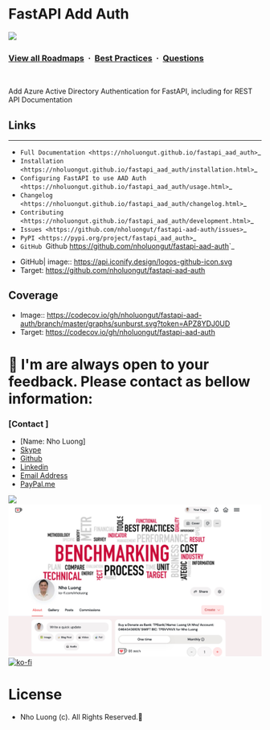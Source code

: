 # FastAPI Add Auth

![](https://i.imgur.com/waxVImv.png)
### [View all Roadmaps](https://github.com/nholuongut/all-roadmaps) &nbsp;&middot;&nbsp; [Best Practices](https://github.com/nholuongut/all-roadmaps/blob/main/public/best-practices/) &nbsp;&middot;&nbsp; [Questions](https://www.linkedin.com/in/nholuong/)
<br/>

Add Azure Active Directory Authentication for FastAPI, including for REST API Documentation

## Links
--------

* `Full Documentation <https://nholuongut.github.io/fastapi_aad_auth>`_
* `Installation <https://nholuongut.github.io/fastapi_aad_auth/installation.html>`_
* `Configuring FastAPI to use AAD Auth <https://nholuongut.github.io/fastapi_aad_auth/usage.html>`_
* `Changelog <https://nholuongut.github.io/fastapi_aad_auth/changelog.html>`_
* `Contributing <https://nholuongut.github.io/fastapi_aad_auth/development.html>`_
* `Issues <https://github.com/nholuongut/fastapi-aad-auth/issues>`_
* `PyPI <https://pypi.org/project/fastapi_aad_auth>`_
* `GitHub `Github <https://github.com/nholuongut/fastapi-aad-auth>`_


- GitHub| image:: https://api.iconify.design/logos-github-icon.svg
- Target: https://github.com/nholuongut/fastapi-aad-auth


## Coverage

- Image:: https://codecov.io/gh/nholuongut/fastapi-aad-auth/branch/master/graphs/sunburst.svg?token=APZ8YDJ0UD
- Target: https://codecov.io/gh/nholuongut/fastapi-aad-auth


# 🚀 I'm are always open to your feedback.  Please contact as bellow information:
### [Contact ]
* [Name: Nho Luong]
* [Skype](luongutnho_skype)
* [Github](https://github.com/nholuongut/)
* [Linkedin](https://www.linkedin.com/in/nholuong/)
* [Email Address](luongutnho@hotmail.com)
* [PayPal.me](https://www.paypal.com/paypalme/nholuongut)

![](https://i.imgur.com/waxVImv.png)
![](Donate.png)
[![ko-fi](https://ko-fi.com/img/githubbutton_sm.svg)](https://ko-fi.com/nholuong)

# License
* Nho Luong (c). All Rights Reserved.🌟